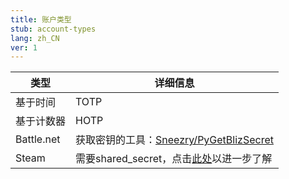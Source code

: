 ```yaml
---
title: 账户类型
stub: account-types
lang: zh_CN
ver: 1
---
```


| 类型         | 详细信息                                                                                                                                                                                                               |
| ---------- | ------------------------------------------------------------------------------------------------------------------------------------------------------------------------------------------------------------------ |
| 基于时间       | TOTP                                                                                                                                                                                                               |
| 基于计数器      | HOTP                                                                                                                                                                                                               |
| Battle.net | 获取密钥的工具：[Sneezry/PyGetBlizSecret](https://github.com/Sneezry/PyGetBlizSecret/)                                                                                                                                     |
| Steam      | 需要shared_secret，点击[此处](https://github.com/SteamTimeIdler/stidler/wiki/Getting-your-%27shared_secret%27-code-for-use-with-Auto-Restarter-on-Mobile-Authentication#getting-shared-secret-from-android-windows)以进一步了解 | {: .table .table-striped}